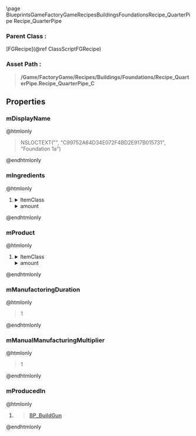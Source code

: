 \page BlueprintsGameFactoryGameRecipesBuildingsFoundationsRecipe_QuarterPipe Recipe_QuarterPipe
### Parent Class :
[FGRecipe](@ref ClassScriptFGRecipe)
### Asset Path :
<b><blockquote>/Game/FactoryGame/Recipes/Buildings/Foundations/Recipe_QuarterPipe.Recipe_QuarterPipe_C</blockquote></b>
## Properties

### mDisplayName
@htmlonly
<blockquote>NSLOCTEXT("", "C99752A64D34E072F4BD2E917B015731", "Foundation 1a")</blockquote>
@endhtmlonly

### mIngredients
@htmlonly
<ol>
<li>
<details>
 <summary>ItemClass</summary>
<b><a href="_blueprints_game_factory_game_resource_parts_cement_desc__cement.html"><blockquote>Desc_Cement</blockquote></a></b>
</details>
<details>
 <summary>amount</summary>
<blockquote>6</blockquote>
</details>
</li>
</ol>
@endhtmlonly

### mProduct
@htmlonly
<ol>
<li>
<details>
 <summary>ItemClass</summary>
<b><a href="_blueprints_game_factory_game_buildable_building_foundation_desc__quarter_pipe.html"><blockquote>Desc_QuarterPipe</blockquote></a></b>
</details>
<details>
 <summary>amount</summary>
<blockquote>1</blockquote>
</details>
</li>
</ol>
@endhtmlonly

### mManufactoringDuration
@htmlonly
<blockquote>1</blockquote>
@endhtmlonly

### mManualManufacturingMultiplier
@htmlonly
<blockquote>1</blockquote>
@endhtmlonly

### mProducedIn
@htmlonly
<ol>
<li>
<b><a href="_blueprints_game_factory_game_equipment_build_gun_b_p__build_gun.html"><blockquote>BP_BuildGun</blockquote></a></b>
</li>
</ol>
@endhtmlonly

